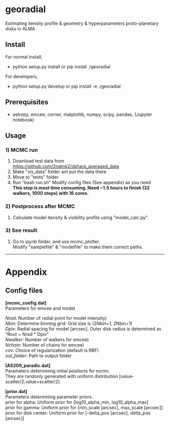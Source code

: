 # georadial
Estimating itensity profile & geometry & hyperparameters proto-planetary disks in ALMA 

## Install 
For normal install, 
* python setup.py install or pip install ./georadial

For developers, 
* python setup.py develop or pip install -e ./georadial
    
## Prerequisites
- astropy, emcee, corner, matplotlib, numpy, scipy, pandas, (Jupyter notebook)

## Usage

### 1) MCMC run
1. Download test data from https://github.com/2ndmk2/dsharp_averaged_data
2. Make "vis_data" folder ant put the data there
3. Move to "tests" folder
4. Run "bash run.sh"
   Modify config files (See appendix) as you need  
   **This step is most time consuming. Need ~1.5 hours to finish (32 walkers, 1000 steps) with 16 cores.**

### 2) Postprocess after MCMC
1. Calculate model itensity & visibility profile using "model_calc.py"

### 3) See result
1. Go to ipynb folder, and use mcmc_plotter.  
   Modify "samplefile" & "modelfile" to make them correct paths.

------

# Appendix
## Config files
**[mcmc_config.dat]**  
Parameters for emcee and model  

*Nrad*: Number of radial point for model intensity)  
*Nbin*: Determine binning grid. Grid size is (2*Nbin+1, 2*Nbin+1)  
*Dpix*: Radial spacing for model [arcsec]. Outer disk radius is determined as "Rout = Nrad * Dpix"  
*Nwalker*: Number of walkers for emcee)  
*Nchain*: Number of chains for emcee)  
*cov*: Choice of regularization (default is RBF)  
*out_folder*: Path to output folder  

**[AS209_paradic.dat]**  
Parameters determining initial positions for mcmc.  
They are randonly generated with uniform distribution [value-scatter/2,value+scatter/2].  

**[prior.dat]**  
Parameters determining parameter priors.  
prior for alpha: Uniform prior for [log10_alpha_min, log10_alpha_max]  
prior for gamma: Uniform prior for [min_scale [arcsec], max_scale  [arcsec]]  
prior for disk center: Uniform prior for [-delta_pos [arcsec], delta_pos  [arcsec]]  
